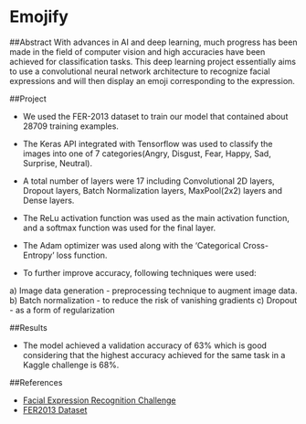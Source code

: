 # Emojify

##Abstract
With advances in AI and deep learning, much progress has been made in the field of computer vision and high accuracies have been achieved for classification tasks. This deep learning project essentially aims to use a convolutional neural network architecture to recognize facial expressions and will then display an emoji corresponding to the expression.

##Project
- We used the FER-2013 dataset to train our model that contained about 28709 training examples.
- The Keras API integrated with Tensorflow was used to classify the images into one of 7 categories(Angry, Disgust, Fear, Happy, Sad, Surprise, Neutral).
- A total number of layers were 17 including Convolutional 2D layers, Dropout layers, Batch Normalization layers, MaxPool(2x2) layers and Dense layers.
- The ReLu activation function was used as the main activation function, and a softmax function was used for the final layer.
- The Adam optimizer was used along with the ‘Categorical Cross-Entropy’ loss function.

- To further improve accuracy, following techniques were used:

a) Image data generation - preprocessing technique to augment image data.
b) Batch normalization - to reduce the risk of vanishing gradients
c) Dropout - as a form of regularization

##Results

- The model achieved a validation accuracy of 63% which is good considering that the highest accuracy achieved for the same task in a Kaggle challenge is 68%.

##References

- [Facial Expression Recognition Challenge](https://www.kaggle.com/c/challenges-in-representation-learning-facial-expression-recognition-challenge/notebooks)
- [FER2013 Dataset](https://datarepository.wolframcloud.com/resources/FER-2013)
